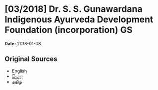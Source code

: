 # [03/2018] Dr. S. S. Gunawardana Indigenous Ayurveda Development Foundation (incorporation) GS

**Date:** 2018-01-08

## Original Sources

- [English](https://documents.gov.lk/view/bills/2018/1/03-2018_E.pdf)
- [සිංහල](https://documents.gov.lk/view/bills/2018/1/03-2018_S.pdf)
- [தமிழ்](https://documents.gov.lk/view/bills/2018/1/03-2018_T.pdf)
